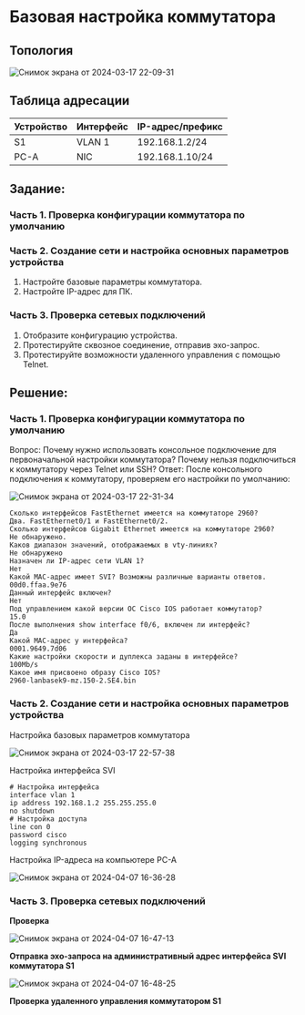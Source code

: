 # Базовая настройка коммутатора
## Топология
![Снимок экрана от 2024-03-17 22-09-31](https://github.com/maxeona/otus-base-networks/assets/53625941/a8282b7b-6ffa-473d-a33f-2f48bc6af7c7)
## Таблица адресации
| Устройство               | Интерфейс              | IP-адрес/префикс |
|--------------------------|------------------------|------------------|
| S1                       | VLAN 1                 | 192.168.1.2/24   |
| PC-A                     | NIC                    | 192.168.1.10/24  |

## Задание:
### Часть 1. Проверка конфигурации коммутатора по умолчанию
### Часть 2. Создание сети и настройка основных параметров устройства
  1. Настройте базовые параметры коммутатора.
  2. Настройте IP-адрес для ПК.
### Часть 3. Проверка сетевых подключений
  1. Отобразите конфигурацию устройства.
  2. Протестируйте сквозное соединение, отправив эхо-запрос.
  3. Протестируйте возможности удаленного управления с помощью Telnet.

## Решение:
### Часть 1. Проверка конфигурации коммутатора по умолчанию
Вопрос: 
Почему нужно использовать консольное подключение для первоначальной настройки коммутатора? Почему нельзя подключиться к коммутатору через Telnet или SSH?
Ответ:
После консольного подключения к коммутатору, проверяем его настройки по умолчанию:

![Снимок экрана от 2024-03-17 22-31-34](https://github.com/maxeona/otus-base-networks/assets/53625941/a82ffd99-c5cb-4e05-96f6-b53366fe1670)
```
Сколько интерфейсов FastEthernet имеется на коммутаторе 2960?
Два. FastEthernet0/1 и FastEthernet0/2.
Сколько интерфейсов Gigabit Ethernet имеется на коммутаторе 2960?
Не обнаружено.
Каков диапазон значений, отображаемых в vty-линиях?
Не обнаружено
Назначен ли IP-адрес сети VLAN 1?
Нет
Какой MAC-адрес имеет SVI? Возможны различные варианты ответов.
00d0.ffaa.9e76
Данный интерфейс включен?
Нет
Под управлением какой версии ОС Cisco IOS работает коммутатор?
15.0
После выполнения show interface f0/6, включен ли интерфейс?
Да
Какой MAC-адрес у интерфейса?
0001.9649.7d06
Какие настройки скорости и дуплекса заданы в интерфейсе?
100Mb/s
Какое имя присвоено образу Cisco IOS?
2960-lanbasek9-mz.150-2.SE4.bin
```
### Часть 2. Создание сети и настройка основных параметров устройства
Настройка базовых параметров коммутатора

![Снимок экрана от 2024-03-17 22-57-38](https://github.com/maxeona/otus-base-networks/assets/53625941/0e8126b8-6612-4a99-9198-9ebc91966ef0)

Настройка интерфейса SVI
```
# Настройка интерфейса
interface vlan 1
ip address 192.168.1.2 255.255.255.0
no shutdown
# Настройка доступа
line con 0
password cisco
logging synchronous
```
Настройка IP-адреса на компьютере PC-A

![Снимок экрана от 2024-04-07 16-36-28](https://github.com/maxeona/otus-base-networks/assets/53625941/66c2907f-6426-4f09-ba74-ef270dd0e64b)

### Часть 3. Проверка сетевых подключений

**Проверка**

![Снимок экрана от 2024-04-07 16-47-13](https://github.com/maxeona/otus-base-networks/assets/53625941/7f03cc25-82f9-4053-b72f-381a43ae5f70)

**Отправка эхо-запроса на административный адрес интерфейса SVI коммутатора S1**

![Снимок экрана от 2024-04-07 16-48-25](https://github.com/maxeona/otus-base-networks/assets/53625941/a60b0a71-bda3-4a4a-a39c-9aba1afde947)

**Проверка удаленного управления коммутатором S1**

